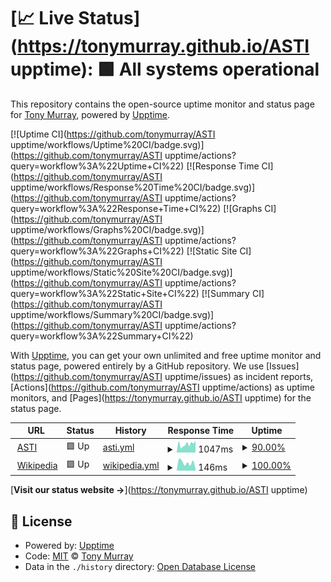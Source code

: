 # [📈 Live Status](https://tonymurray.github.io/ASTI upptime): <!--live status--> **🟩 All systems operational**

This repository contains the open-source uptime monitor and status page for [Tony Murray](https://www.ruadesign.org), powered by [Upptime](https://github.com/upptime/upptime).

[![Uptime CI](https://github.com/tonymurray/ASTI upptime/workflows/Uptime%20CI/badge.svg)](https://github.com/tonymurray/ASTI upptime/actions?query=workflow%3A%22Uptime+CI%22)
[![Response Time CI](https://github.com/tonymurray/ASTI upptime/workflows/Response%20Time%20CI/badge.svg)](https://github.com/tonymurray/ASTI upptime/actions?query=workflow%3A%22Response+Time+CI%22)
[![Graphs CI](https://github.com/tonymurray/ASTI upptime/workflows/Graphs%20CI/badge.svg)](https://github.com/tonymurray/ASTI upptime/actions?query=workflow%3A%22Graphs+CI%22)
[![Static Site CI](https://github.com/tonymurray/ASTI upptime/workflows/Static%20Site%20CI/badge.svg)](https://github.com/tonymurray/ASTI upptime/actions?query=workflow%3A%22Static+Site+CI%22)
[![Summary CI](https://github.com/tonymurray/ASTI upptime/workflows/Summary%20CI/badge.svg)](https://github.com/tonymurray/ASTI upptime/actions?query=workflow%3A%22Summary+CI%22)

With [Upptime](https://upptime.js.org), you can get your own unlimited and free uptime monitor and status page, powered entirely by a GitHub repository. We use [Issues](https://github.com/tonymurray/ASTI upptime/issues) as incident reports, [Actions](https://github.com/tonymurray/ASTI upptime/actions) as uptime monitors, and [Pages](https://tonymurray.github.io/ASTI upptime) for the status page.

<!--start: status pages-->
<!-- This summary is generated by Upptime (https://github.com/upptime/upptime) -->
<!-- Do not edit this manually, your changes will be overwritten -->
<!-- prettier-ignore -->
| URL | Status | History | Response Time | Uptime |
| --- | ------ | ------- | ------------- | ------ |
| <img alt="" src="https://favicons.githubusercontent.com/www.asti.cgiar.org" height="13"> [ASTI](https://www.asti.cgiar.org) | 🟩 Up | [asti.yml](https://github.com/tonymurray/astiuptime/commits/HEAD/history/asti.yml) | <details><summary><img alt="Response time graph" src="./graphs/asti/response-time-week.png" height="20"> 1047ms</summary><br><a href="https://tonymurray.github.io/astiuptime/history/asti"><img alt="Response time 1163" src="https://img.shields.io/endpoint?url=https%3A%2F%2Fraw.githubusercontent.com%2Ftonymurray%2Fastiuptime%2FHEAD%2Fapi%2Fasti%2Fresponse-time.json"></a><br><a href="https://tonymurray.github.io/astiuptime/history/asti"><img alt="24-hour response time 1313" src="https://img.shields.io/endpoint?url=https%3A%2F%2Fraw.githubusercontent.com%2Ftonymurray%2Fastiuptime%2FHEAD%2Fapi%2Fasti%2Fresponse-time-day.json"></a><br><a href="https://tonymurray.github.io/astiuptime/history/asti"><img alt="7-day response time 1047" src="https://img.shields.io/endpoint?url=https%3A%2F%2Fraw.githubusercontent.com%2Ftonymurray%2Fastiuptime%2FHEAD%2Fapi%2Fasti%2Fresponse-time-week.json"></a><br><a href="https://tonymurray.github.io/astiuptime/history/asti"><img alt="30-day response time 1104" src="https://img.shields.io/endpoint?url=https%3A%2F%2Fraw.githubusercontent.com%2Ftonymurray%2Fastiuptime%2FHEAD%2Fapi%2Fasti%2Fresponse-time-month.json"></a><br><a href="https://tonymurray.github.io/astiuptime/history/asti"><img alt="1-year response time 1163" src="https://img.shields.io/endpoint?url=https%3A%2F%2Fraw.githubusercontent.com%2Ftonymurray%2Fastiuptime%2FHEAD%2Fapi%2Fasti%2Fresponse-time-year.json"></a></details> | <details><summary><a href="https://tonymurray.github.io/astiuptime/history/asti">90.00%</a></summary><a href="https://tonymurray.github.io/astiuptime/history/asti"><img alt="All-time uptime 95.84%" src="https://img.shields.io/endpoint?url=https%3A%2F%2Fraw.githubusercontent.com%2Ftonymurray%2Fastiuptime%2FHEAD%2Fapi%2Fasti%2Fuptime.json"></a><br><a href="https://tonymurray.github.io/astiuptime/history/asti"><img alt="24-hour uptime 100.00%" src="https://img.shields.io/endpoint?url=https%3A%2F%2Fraw.githubusercontent.com%2Ftonymurray%2Fastiuptime%2FHEAD%2Fapi%2Fasti%2Fuptime-day.json"></a><br><a href="https://tonymurray.github.io/astiuptime/history/asti"><img alt="7-day uptime 90.00%" src="https://img.shields.io/endpoint?url=https%3A%2F%2Fraw.githubusercontent.com%2Ftonymurray%2Fastiuptime%2FHEAD%2Fapi%2Fasti%2Fuptime-week.json"></a><br><a href="https://tonymurray.github.io/astiuptime/history/asti"><img alt="30-day uptime 93.12%" src="https://img.shields.io/endpoint?url=https%3A%2F%2Fraw.githubusercontent.com%2Ftonymurray%2Fastiuptime%2FHEAD%2Fapi%2Fasti%2Fuptime-month.json"></a><br><a href="https://tonymurray.github.io/astiuptime/history/asti"><img alt="1-year uptime 95.84%" src="https://img.shields.io/endpoint?url=https%3A%2F%2Fraw.githubusercontent.com%2Ftonymurray%2Fastiuptime%2FHEAD%2Fapi%2Fasti%2Fuptime-year.json"></a></details>
| <img alt="" src="https://favicons.githubusercontent.com/en.wikipedia.org" height="13"> [Wikipedia](https://en.wikipedia.org) | 🟩 Up | [wikipedia.yml](https://github.com/tonymurray/astiuptime/commits/HEAD/history/wikipedia.yml) | <details><summary><img alt="Response time graph" src="./graphs/wikipedia/response-time-week.png" height="20"> 146ms</summary><br><a href="https://tonymurray.github.io/astiuptime/history/wikipedia"><img alt="Response time 158" src="https://img.shields.io/endpoint?url=https%3A%2F%2Fraw.githubusercontent.com%2Ftonymurray%2Fastiuptime%2FHEAD%2Fapi%2Fwikipedia%2Fresponse-time.json"></a><br><a href="https://tonymurray.github.io/astiuptime/history/wikipedia"><img alt="24-hour response time 113" src="https://img.shields.io/endpoint?url=https%3A%2F%2Fraw.githubusercontent.com%2Ftonymurray%2Fastiuptime%2FHEAD%2Fapi%2Fwikipedia%2Fresponse-time-day.json"></a><br><a href="https://tonymurray.github.io/astiuptime/history/wikipedia"><img alt="7-day response time 146" src="https://img.shields.io/endpoint?url=https%3A%2F%2Fraw.githubusercontent.com%2Ftonymurray%2Fastiuptime%2FHEAD%2Fapi%2Fwikipedia%2Fresponse-time-week.json"></a><br><a href="https://tonymurray.github.io/astiuptime/history/wikipedia"><img alt="30-day response time 182" src="https://img.shields.io/endpoint?url=https%3A%2F%2Fraw.githubusercontent.com%2Ftonymurray%2Fastiuptime%2FHEAD%2Fapi%2Fwikipedia%2Fresponse-time-month.json"></a><br><a href="https://tonymurray.github.io/astiuptime/history/wikipedia"><img alt="1-year response time 158" src="https://img.shields.io/endpoint?url=https%3A%2F%2Fraw.githubusercontent.com%2Ftonymurray%2Fastiuptime%2FHEAD%2Fapi%2Fwikipedia%2Fresponse-time-year.json"></a></details> | <details><summary><a href="https://tonymurray.github.io/astiuptime/history/wikipedia">100.00%</a></summary><a href="https://tonymurray.github.io/astiuptime/history/wikipedia"><img alt="All-time uptime 100.00%" src="https://img.shields.io/endpoint?url=https%3A%2F%2Fraw.githubusercontent.com%2Ftonymurray%2Fastiuptime%2FHEAD%2Fapi%2Fwikipedia%2Fuptime.json"></a><br><a href="https://tonymurray.github.io/astiuptime/history/wikipedia"><img alt="24-hour uptime 100.00%" src="https://img.shields.io/endpoint?url=https%3A%2F%2Fraw.githubusercontent.com%2Ftonymurray%2Fastiuptime%2FHEAD%2Fapi%2Fwikipedia%2Fuptime-day.json"></a><br><a href="https://tonymurray.github.io/astiuptime/history/wikipedia"><img alt="7-day uptime 100.00%" src="https://img.shields.io/endpoint?url=https%3A%2F%2Fraw.githubusercontent.com%2Ftonymurray%2Fastiuptime%2FHEAD%2Fapi%2Fwikipedia%2Fuptime-week.json"></a><br><a href="https://tonymurray.github.io/astiuptime/history/wikipedia"><img alt="30-day uptime 100.00%" src="https://img.shields.io/endpoint?url=https%3A%2F%2Fraw.githubusercontent.com%2Ftonymurray%2Fastiuptime%2FHEAD%2Fapi%2Fwikipedia%2Fuptime-month.json"></a><br><a href="https://tonymurray.github.io/astiuptime/history/wikipedia"><img alt="1-year uptime 100.00%" src="https://img.shields.io/endpoint?url=https%3A%2F%2Fraw.githubusercontent.com%2Ftonymurray%2Fastiuptime%2FHEAD%2Fapi%2Fwikipedia%2Fuptime-year.json"></a></details>

<!--end: status pages-->

[**Visit our status website →**](https://tonymurray.github.io/ASTI upptime)

## 📄 License

- Powered by: [Upptime](https://github.com/upptime/upptime)
- Code: [MIT](./LICENSE) © [Tony Murray](https://www.ruadesign.org)
- Data in the `./history` directory: [Open Database License](https://opendatacommons.org/licenses/odbl/1-0/)
